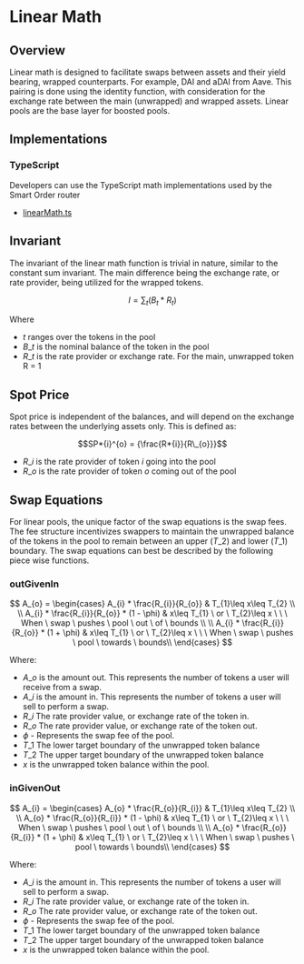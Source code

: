 # Linear Math

## Overview

Linear math is designed to facilitate swaps between assets and their yield bearing, wrapped counterparts. For example, DAI and aDAI from Aave. This pairing is done using the identity function, with consideration for the exchange rate between the main (unwrapped) and wrapped assets. Linear pools are the base layer for boosted pools.

## Implementations

### TypeScript

Developers can use the TypeScript math implementations used by the Smart Order router

* [linearMath.ts](https://github.com/balancer/balancer-sor/blob/john/v2-package-linear/src/pools/linearPool/linearMath.ts)

## Invariant

The invariant of the linear math function is trivial in nature, similar to the constant sum invariant. The main difference being the exchange rate, or rate provider, being utilized for the wrapped tokens.

$$I = \sum_{t}({B_{t}*R_{t}})$$

Where

* $t$ ranges over the tokens in the pool
* $B\_t$ is the nominal balance of the token in the pool
* $R\_t$​ is the rate provider or exchange rate. For the main, unwrapped token R = 1

## Spot Price

Spot price is independent of the balances, and will depend on the exchange rates between the underlying assets only. This is defined as:

$$SP*{i}^{o} = {\frac{R*{i}}{R\_{o}}}$$

* $R\_i$ is the rate provider of token $i$ going into the pool
* $R\_o$ is the rate provider of token $o$ coming out of the pool

## Swap Equations

For linear pools, the unique factor of the swap equations is the swap fees. The fee structure incentivizes swappers to maintain the unwrapped balance of the tokens in the pool to remain between an upper ($T\_{2}$) and lower ($T\_{1}$) boundary. The swap equations can best be described by the following piece wise functions.

### outGivenIn

$$
A_{o} = \begin{cases} A_{i} * \frac{R_{i}}{R_{o}} & T_{1}\leq x\leq T_{2} \\ \\ A_{i} * \frac{R_{i}}{R_{o}} * (1 - \phi) & x\leq T_{1} \ or \ T_{2}\leq x \ \ \ When \ swap \ pushes \ pool \ out \ of \ bounds \\ \\ A_{i} * \frac{R_{i}}{R_{o}} * (1 + \phi) & x\leq T_{1} \ or \ T_{2}\leq x \ \ \ When \ swap \ pushes \ pool \ towards \ bounds\\ \end{cases}
$$

Where:

* $A\_{o}$ is the amount out. This represents the number of tokens a user will receive from a swap.
* $A\_{i}$ is the amount in. This represents the number of tokens a user will sell to perform a swap.
* $R\_{i}$ The rate provider value, or exchange rate of the token in.
* $R\_{o}$ The rate provider value, or exchange rate of the token out.
* $\phi$ - Represents the swap fee of the pool.
* $T\_{1}$ The lower target boundary of the unwrapped token balance
* $T\_{2}$ The upper target boundary of the unwrapped token balance
* $x$ is the unwrapped token balance within the pool.

### inGivenOut

$$
A_{i} = \begin{cases} A_{o} * \frac{R_{o}}{R_{i}} & T_{1}\leq x\leq T_{2} \\ \\ A_{o} * \frac{R_{o}}{R_{i}} * (1 - \phi) & x\leq T_{1} \ or \ T_{2}\leq x \ \ \ When \ swap \ pushes \ pool \ out \ of \ bounds \\ \\ A_{o} * \frac{R_{o}}{R_{i}} * (1 + \phi) & x\leq T_{1} \ or \ T_{2}\leq x \ \ \ When \ swap \ pushes \ pool \ towards \ bounds\\ \end{cases}
$$

Where:

* $A\_{i}$ is the amount in. This represents the number of tokens a user will sell to perform a swap.
* $R\_{i}$ The rate provider value, or exchange rate of the token in.
* $R\_{o}$ The rate provider value, or exchange rate of the token out.
* $\phi$ - Represents the swap fee of the pool.
* $T\_{1}$ The lower target boundary of the unwrapped token balance
* $T\_{2}$ The upper target boundary of the unwrapped token balance
* $x$ is the unwrapped token balance within the pool.
